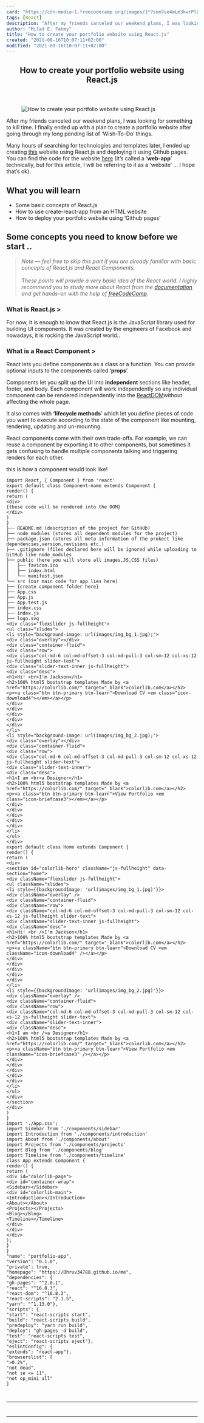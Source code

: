 ```yaml
---
card: "https://cdn-media-1.freecodecamp.org/images/1*7snm7ve4mLm3kwrPl0r2ig.png"
tags: [React]
description: "After my friends canceled our weekend plans, I was looking fo"
author: "Milad E. Fahmy"
title: "How to create your portfolio website using React.js"
created: "2021-08-16T10:07:11+02:00"
modified: "2021-08-16T10:07:11+02:00"
---
```

<div class="site-wrapper">
<main id="site-main" class="site-main outer">
<div class="inner">
<article class="post-full post tag-react tag-javascript tag-web-development tag-tech tag-portfolio ">
<header class="post-full-header">
<h1 class="post-full-title">How to create your portfolio website using React.js</h1>
</header>
<figure class="post-full-image">
<picture>
<source media="(max-width: 700px)" sizes="1px" srcset="data:image/gif;base64,R0lGODlhAQABAIAAAAAAAP///yH5BAEAAAAALAAAAAABAAEAAAIBRAA7 1w">
<source media="(min-width: 701px)" sizes="(max-width: 800px) 400px,
(max-width: 1170px) 700px,
1400px" srcset="https://cdn-media-1.freecodecamp.org/images/1*7snm7ve4mLm3kwrPl0r2ig.png 300w,
https://cdn-media-1.freecodecamp.org/images/1*7snm7ve4mLm3kwrPl0r2ig.png 600w,
https://cdn-media-1.freecodecamp.org/images/1*7snm7ve4mLm3kwrPl0r2ig.png 1000w,
https://cdn-media-1.freecodecamp.org/images/1*7snm7ve4mLm3kwrPl0r2ig.png 2000w">
<img onerror="this.style.display='none'" src="https://cdn-media-1.freecodecamp.org/images/1*7snm7ve4mLm3kwrPl0r2ig.png" alt="How to create your portfolio website using React.js">
</picture>
</figure>
<section class="post-full-content">
<div class="post-content">
<p>After my friends canceled our weekend plans, I was looking for something to kill time. I finally ended up with a plan to create a portfolio website after going through my long pending list of ‘Wish-To-Do’<strong> </strong>things.</p><p>Many hours of searching for technologies and templates later, I ended up creating <a href="https://dhruv34788.github.io/me/" rel="noopener">this</a> website using React.js and deploying it using Github pages. You can find the code for the website <a href="https://github.com/Dhruv34788/me" rel="noopener">here</a> (It’s called a ‘<strong>web-app</strong>’ technically, but for this article, I will be referring to it as a ‘website’ … I hope that’s ok).</p><h2 id="what-you-will-learn">What you will learn</h2><ul><li>Some basic concepts of React.js</li><li>How to use create-react-app from an HTML website</li><li>How to deploy your portfolio website using ‘Github pages’</li></ul><h2 id="some-concepts-you-need-to-know-before-we-start-">Some concepts you need to know before we start ..</h2><blockquote><em>Note — feel free to skip this part if you are already familiar with basic concepts of React.js and React Components.</em><br><br>T<em>hese points will provide a very basic idea of the React world. I highly recommend you to study more about React from the <a href="https://reactjs.org/docs/getting-started.html" rel="noopener">documentation</a> and get hands-on with the help of <a href="https://www.freecodecamp.org/" rel="noopener">freeCodeCamp</a>.</em></blockquote><h3 id="what-is-react-js">What is React.js &gt;</h3><p>For now, it is enough to know that React.js is the JavaScript library used for building UI components. It was created by the engineers of Facebook and nowadays, it is rocking the JavaScript world..</p><h3 id="what-is-a-react-component">What is a React Component &gt;</h3><p>React lets you define components as a class or a function. You can provide optional inputs to the components called ‘<strong>props</strong>’.</p><p>Components let you split up the UI into <strong>independent</strong> sections like header, footer, and body. Each component will work independently so any individual component can be rendered independently into the <a href="https://reactjs.org/docs/react-dom.html" rel="noopener">ReactDOM</a>without affecting the whole page.</p><p>It also comes with <strong>‘lifecycle methods</strong>’ which let you define pieces of code you want to execute according to the state of the component like mounting, rendering, updating and un-mounting.</p><p>React components come with their own trade-offs. For example, we can reuse a component by exporting it to other components, but sometimes it gets confusing to handle multiple components talking and triggering renders for each other.</p><p>this is how a component would look like!</p><pre><code class="language-jsx">import React, { Component } from 'react'
export default class Component-name extends Component {
render() {
return (
&lt;div&gt;
{these code will be rendered into the DOM}
&lt;/div&gt;
)
}
├── README.md (description of the project for GitHUb)
├── node_modules (stores all dependent modules for the project)
├── package.json (stores all meta information of the prokect like dependencies,version,revisions etc.)
├── .gitignore (files declared here will be ignored while uploading to GitHub like node_modules
├── public (here you will store all images,JS,CSS files)
│   ├── favicon.ico
│   ├── index.html
│   └── manifest.json
└── src (our main code for app lies here)
├── {create component folder here}
├── App.css
├── App.js
├── App.test.js
├── index.css
├── index.js
├── logo.svg
&lt;div class="flexslider js-fullheight"&gt;
&lt;ul class="slides"&gt;
&lt;li style="background-image: url(images/img_bg_1.jpg);"&gt;
&lt;div class="overlay"&gt;&lt;/div&gt;
&lt;div class="container-fluid"&gt;
&lt;div class="row"&gt;
&lt;div class="col-md-6 col-md-offset-3 col-md-pull-3 col-sm-12 col-xs-12 js-fullheight slider-text"&gt;
&lt;div class="slider-text-inner js-fullheight"&gt;
&lt;div class="desc"&gt;
&lt;h1&gt;Hi! &lt;br&gt;I'm Jackson&lt;/h1&gt;
&lt;h2&gt;100% html5 bootstrap templates Made by &lt;a href="https://colorlib.com/" target="_blank"&gt;colorlib.com&lt;/a&gt;&lt;/h2&gt;
&lt;p&gt;&lt;a class="btn btn-primary btn-learn"&gt;Download CV &lt;em class="icon-download4"&gt;&lt;/em&gt;&lt;/a&gt;&lt;/p&gt;
&lt;/div&gt;
&lt;/div&gt;
&lt;/div&gt;
&lt;/div&gt;
&lt;/div&gt;
&lt;/li&gt;
&lt;li style="background-image: url(images/img_bg_2.jpg);"&gt;
&lt;div class="overlay"&gt;&lt;/div&gt;
&lt;div class="container-fluid"&gt;
&lt;div class="row"&gt;
&lt;div class="col-md-6 col-md-offset-3 col-md-pull-3 col-sm-12 col-xs-12 js-fullheight slider-text"&gt;
&lt;div class="slider-text-inner"&gt;
&lt;div class="desc"&gt;
&lt;h1&gt;I am &lt;br&gt;a Designer&lt;/h1&gt;
&lt;h2&gt;100% html5 bootstrap templates Made by &lt;a href="https://colorlib.com/" target="_blank"&gt;colorlib.com&lt;/a&gt;&lt;/h2&gt;
&lt;p&gt;&lt;a class="btn btn-primary btn-learn"&gt;View Portfolio &lt;em class="icon-briefcase3"&gt;&lt;/em&gt;&lt;/a&gt;&lt;/p&gt;
&lt;/div&gt;
&lt;/div&gt;
&lt;/div&gt;
&lt;/div&gt;
&lt;/div&gt;
&lt;/li&gt;
&lt;/ul&gt;
&lt;/div&gt;
export default class Home extends Component {
render() {
return (
&lt;div&gt;
&lt;section id="colorlib-hero" className="js-fullheight" data-section="home"&gt;
&lt;div className="flexslider js-fullheight"&gt;
&lt;ul className="slides"&gt;
&lt;li style={{backgroundImage: 'url(images/img_bg_1.jpg)'}}&gt;
&lt;div className="overlay" /&gt;
&lt;div className="container-fluid"&gt;
&lt;div className="row"&gt;
&lt;div className="col-md-6 col-md-offset-3 col-md-pull-3 col-sm-12 col-xs-12 js-fullheight slider-text"&gt;
&lt;div className="slider-text-inner js-fullheight"&gt;
&lt;div className="desc"&gt;
&lt;h1&gt;Hi! &lt;br /&gt;I'm Jackson&lt;/h1&gt;
&lt;h2&gt;100% html5 bootstrap templates Made by &lt;a href="https://colorlib.com/" target="_blank"&gt;colorlib.com&lt;/a&gt;&lt;/h2&gt;
&lt;p&gt;&lt;a className="btn btn-primary btn-learn"&gt;Download CV &lt;em className="icon-download4" /&gt;&lt;/a&gt;&lt;/p&gt;
&lt;/div&gt;
&lt;/div&gt;
&lt;/div&gt;
&lt;/div&gt;
&lt;/div&gt;
&lt;/li&gt;
&lt;li style={{backgroundImage: 'url(images/img_bg_2.jpg)'}}&gt;
&lt;div className="overlay" /&gt;
&lt;div className="container-fluid"&gt;
&lt;div className="row"&gt;
&lt;div className="col-md-6 col-md-offset-3 col-md-pull-3 col-sm-12 col-xs-12 js-fullheight slider-text"&gt;
&lt;div className="slider-text-inner"&gt;
&lt;div className="desc"&gt;
&lt;h1&gt;I am &lt;br /&gt;a Designer&lt;/h1&gt;
&lt;h2&gt;100% html5 bootstrap templates Made by &lt;a href="https://colorlib.com/" target="_blank"&gt;colorlib.com&lt;/a&gt;&lt;/h2&gt;
&lt;p&gt;&lt;a className="btn btn-primary btn-learn"&gt;View Portfolio &lt;em className="icon-briefcase3" /&gt;&lt;/a&gt;&lt;/p&gt;
&lt;/div&gt;
&lt;/div&gt;
&lt;/div&gt;
&lt;/div&gt;
&lt;/div&gt;
&lt;/li&gt;
&lt;/ul&gt;
&lt;/div&gt;
&lt;/section&gt;
&lt;/div&gt;
)
}
import './App.css';
import Sidebar from './components/sidebar'
import Introduction from './components/introduction'
import About from './components/about'
import Projects from './components/projects'
import Blog from './components/blog'
import Timeline from './components/timeline'
class App extends Component {
render() {
return (
&lt;div id="colorlib-page"&gt;
&lt;div id="container-wrap"&gt;
&lt;Sidebar&gt;&lt;/Sidebar&gt;
&lt;div id="colorlib-main"&gt;
&lt;Introduction&gt;&lt;/Introduction&gt;
&lt;About&gt;&lt;/About&gt;
&lt;Projects&gt;&lt;/Projects&gt;
&lt;Blog&gt;&lt;/Blog&gt;
&lt;Timeline&gt;&lt;/Timeline&gt;
&lt;/div&gt;
&lt;/div&gt;
&lt;/div&gt;
);
}
}
"name": "portfolio-app",
"version": "0.1.0",
"private": true,
"homepage": "https://Dhruv34788.github.io/me",
"dependencies": {
"gh-pages": "^2.0.1",
"react": "^16.8.3",
"react-dom": "^16.8.3",
"react-scripts": "2.1.5",
"yarn": "^1.13.0"},
"scripts": {
"start": "react-scripts start",
"build": "react-scripts build",
"predeploy": "yarn run build",
"deploy": "gh-pages -d build",
"test": "react-scripts test",
"eject": "react-scripts eject"},
"eslintConfig": {
"extends": "react-app"},
"browserslist": [
"&gt;0.2%",
"not dead",
"not ie &lt;= 11",
"not op_mini all"
]
</div>
<hr>
<hr>
</section>
</article>
</div>
</main>
</div>
<!-- Google Tag Manager (noscript) -->
<!-- End Google Tag Manager (noscript) -->

